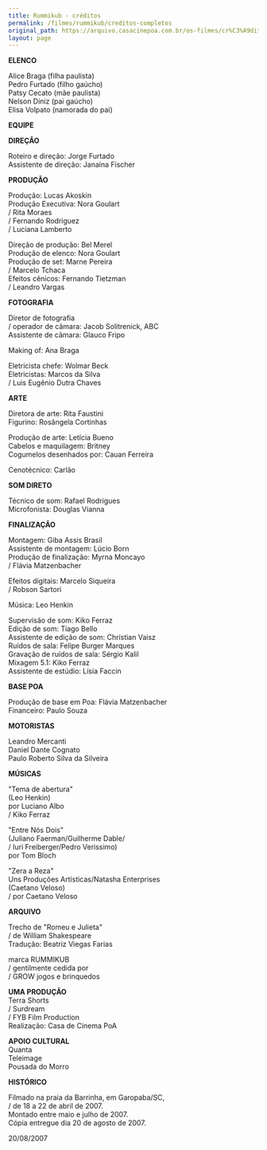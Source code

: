 ```yaml
---
title: Rummikub - créditos
permalink: /filmes/rummikub/creditos-completos
original_path: https://arquivo.casacinepoa.com.br/os-filmes/cr%C3%A9ditos/rummikub.html
layout: page
---
```

**ELENCO**

Alice Braga (filha paulista)\
Pedro Furtado (filho gaúcho)\
Patsy Cecato (mãe paulista)\
Nelson Diniz (pai gaúcho)\
Elisa Volpato (namorada do pai)

**EQUIPE**

**DIREÇÃO**

Roteiro e direção: Jorge Furtado\
Assistente de direção: Janaína Fischer

**PRODUÇÃO**

Produção: Lucas Akoskin\
Produção Executiva: Nora Goulart\
/ Rita Moraes\
/ Fernando Rodriguez\
/ Luciana Lamberto

Direção de produção: Bel Merel\
Produção de elenco: Nora Goulart\
Produção de set: Marne Pereira\
/ Marcelo Tchaca\
Efeitos cênicos: Fernando Tietzman\
/ Leandro Vargas

**FOTOGRAFIA**

Diretor de fotografia \
/ operador de câmara: Jacob Solitrenick, ABC\
Assistente de câmara: Glauco Fripo

Making of: Ana Braga

Eletricista chefe: Wolmar Beck\
Eletricistas: Marcos da Silva\
/ Luis Eugênio Dutra Chaves

**ARTE**

Diretora de arte: Rita Faustini\
Figurino: Rosângela Cortinhas

Produção de arte: Letícia Bueno\
Cabelos e maquilagem: Britney\
Cogumelos desenhados por: Cauan Ferreira

Cenotécnico: Carlão

**SOM DIRETO**

Técnico de som: Rafael Rodrigues\
Microfonista: Douglas Vianna

**FINALIZAÇÃO**

Montagem: Giba Assis Brasil\
Assistente de montagem: Lúcio Born\
Produção de finalização: Myrna Moncayo\
/ Flávia Matzenbacher

Efeitos digitais: Marcelo Siqueira\
/ Robson Sartori

Música: Leo Henkin

Supervisão de som: Kiko Ferraz\
Edição de som: Tiago Bello\
Assistente de edição de som: Chrístian Vaisz\
Ruídos de sala: Felipe Burger Marques\
Gravação de ruídos de sala: Sérgio Kalil\
Mixagem 5.1: Kiko Ferraz\
Assistente de estúdio: Lísia Faccin

**BASE POA**

Produção de base em Poa: Flávia Matzenbacher\
Financeiro: Paulo Souza

**MOTORISTAS**

Leandro Mercanti\
Daniel Dante Cognato\
Paulo Roberto Silva da Silveira

**MÚSICAS**

"Tema de abertura"\
(Leo Henkin)\
por Luciano Albo\
/ Kiko Ferraz

"Entre Nós Dois"\
(Juliano Faerman/Guilherme Dable/\
/ Iuri Freiberger/Pedro Verissimo)\
por Tom Bloch

"Zera a Reza"\
Uns Produções Artísticas/Natasha Enterprises\
(Caetano Veloso)\
/ por Caetano Veloso

**ARQUIVO**

Trecho de "Romeu e Julieta"\
/ de William Shakespeare\
Tradução: Beatriz Viegas Farias

marca RUMMIKUB\
/ gentilmente cedida por\
/ GROW jogos e brinquedos

**UMA PRODUÇÃO**\
Terra Shorts\
/ Surdream\
/ FYB Film Production\
Realização: Casa de Cinema PoA

**APOIO CULTURAL**\
Quanta\
Teleimage\
Pousada do Morro

**HISTÓRICO**

Filmado na praia da Barrinha, em Garopaba/SC,\
/ de 18 a 22 de abril de 2007.\
Montado entre maio e julho de 2007.\
Cópia entregue dia 20 de agosto de 2007.

20/08/2007